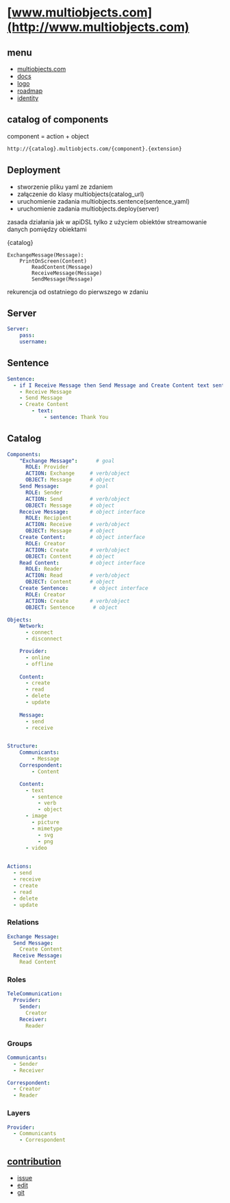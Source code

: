 # [www.multiobjects.com](http://www.multiobjects.com)

## menu

+ [multiobjects.com](http://www.multiobjects.com)
+ [docs](http://docs.multiobjects.com)
+ [logo](http://logo.multiobjects.com)
+ [roadmap](http://roadmap.multiobjects.com)
+ [identity](http://identity.multiobjects.com)



## catalog of components
component = action + object
```bash
http://{catalog}.multiobjects.com/{component}.{extension}
```

## Deployment

- stworzenie pliku yaml ze zdaniem
- załączenie do klasy multiobjects(catalog_url)
- uruchomienie zadania multiobjects.sentence(sentence_yaml)
- uruchomienie zadania multiobjects.deploy(server)

zasada działania jak w apiDSL tylko z użyciem obiektów
streamowanie danych pomiędzy obiektami 


{catalog}
```
ExchangeMessage(Message):
    PrintOnScreen(Content)
        ReadContent(Message)
        ReceiveMessage(Message)
        SendMessage(Message)
```
        
        
        
        

rekurencja od ostatniego do pierwszego w zdaniu


## Server

```yaml
Server:
    pass:
    username:

```

## Sentence

```yaml
Sentence:
  - if I Receive Message then Send Message and Create Content text sentence: Thank You
    - Receive Message
    - Send Message
    - Create Content
        - text:
            - sentence: Thank You
```


        
## Catalog

```yaml
Components:  
    "Exchange Message":      # goal
      ROLE: Provider
      ACTION: Exchange     # verb/object
      OBJECT: Message      # object
    Send Message:          # goal
      ROLE: Sender
      ACTION: Send         # verb/object
      OBJECT: Message      # object
    Receive Message:       # object interface
      ROLE: Recipient
      ACTION: Receive      # verb/object
      OBJECT: Message      # object
    Create Content:        # object interface
      ROLE: Creator
      ACTION: Create       # verb/object
      OBJECT: Content      # object
    Read Content:          # object interface
      ROLE: Reader
      ACTION: Read         # verb/object
      OBJECT: Content      # object
    Create Sentence:        # object interface
      ROLE: Creator
      ACTION: Create       # verb/object
      OBJECT: Sentence      # object

Objects:
    Network:          
      - connect
      - disconnect        

    Provider:          
      - online
      - offline        
    
    Content:
      - create
      - read
      - delete
      - update
    
    Message:        
      - send
      - receive


Structure:
    Communicants:
        - Message
    Correspondent:
        - Content

    Content:
      - text
        - sentence
          - verb
          - object
      - image
        - picture
        - mimetype
          - svg
          - png
      - video

    
Actions:
  - send
  - receive
  - create
  - read
  - delete
  - update

```


### Relations

```yml
Exchange Message:  
  Send Message:
    Create Content
  Receive Message:
    Read Content
```



### Roles

```yml
TeleCommunication:
  Provider:
    Sender:
      Creator
    Receiver:
      Reader
```


### Groups

```yml
Communicants:
  - Sender
  - Receiver

Correspondent:
  - Creator
  - Reader
```


### Layers


```yml
Provider:
  - Communicants
    - Correspondent
```







## [contribution](http://contribution.softreck.dev)

+ [issue](https://github.com/multiobjects/www/issues/new)
+ [edit](https://github.com/multiobjects/www/edit/main/README.md)
+ [git](https://github.com/multiobjects/)
